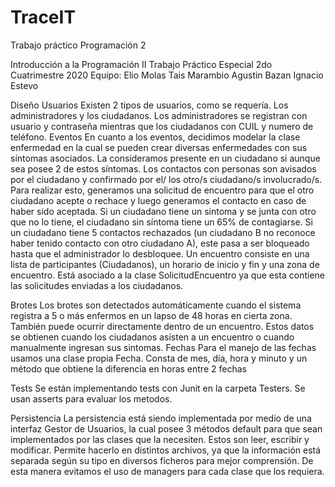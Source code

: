 # TraceIT
Trabajo práctico Programación 2

Introducción a la Programación II
Trabajo Práctico Especial
2do Cuatrimestre 2020
 Equipo:
        Elio Molas
        Tais Marambio
        Agustin Bazan
        Ignacio Estevo
        
Diseño
Usuarios
Existen 2 tipos de usuarios, como se requería. Los administradores y los ciudadanos. Los administradores se registran con usuario y contraseña mientras que los ciudadanos con CUIL y numero de teléfono.
Eventos
En cuanto a los eventos, decidimos modelar la clase enfermedad en la cual se pueden crear diversas enfermedades con sus síntomas asociados. La consideramos presente en un ciudadano si aunque sea posee 2 de estos síntomas. Los contactos con personas son avisados por el ciudadano y confirmado por el/ los otro/s ciudadano/s involucrado/s. Para realizar esto, generamos una solicitud de encuentro para que el otro ciudadano acepte o rechace y luego generamos el contacto en caso de haber sido aceptada. Si un ciudadano tiene un sintoma y se junta con otro que no lo tiene, el ciudadano sin síntoma tiene un 65% de contagiarse. Si un ciudadano tiene 5 contactos rechazados (un ciudadano B no reconoce haber tenido contacto con otro ciudadano A), este pasa a ser bloqueado hasta que el administrador lo desbloquee.
  Un encuentro consiste en una lista de participantes (Ciudadanos), un horario de inicio y fin y una zona de encuentro. Está asociado a la clase SolicitudEncuentro ya que esta contiene las solicitudes enviadas a los ciudadanos.

Brotes
 Los brotes son detectados automáticamente cuando el sistema registra a 5 o más enfermos en un lapso de 48 horas en cierta zona. También puede ocurrir directamente dentro de un encuentro. Estos datos se obtienen cuando los ciudadanos asisten a un encuentro o cuando manualmente ingresan sus sintomas.
Fechas
Para el manejo de las fechas usamos una clase propia Fecha. Consta de mes, día, hora y minuto y un método que obtiene la diferencia en horas entre 2 fechas
  
Tests
  Se están implementando tests con Junit en la carpeta Testers. Se usan asserts para evaluar los metodos.
      
Persistencia
La persistencia está siendo implementada por medio de una interfaz Gestor de Usuarios, la cual posee 3 métodos default para que sean implementados por las clases que la necesiten. Estos son leer, escribir y modificar. Permite hacerlo en distintos archivos, ya que la información está separada según su tipo en diversos ficheros para mejor comprensión.
De esta manera evitamos el uso de managers para cada clase que los requiera.

